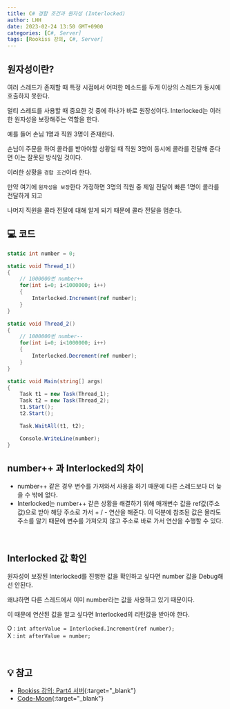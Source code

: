 ```yaml
---
title: C# 경합 조건과 원자성 (Interlocked)
author: LHH
date: 2023-02-24 13:50 GMT+0900
categories: [C#, Server]
tags: [Rookiss 강의, C#, Server]
---
```


## 원자성이란?
여러 스레드가 존재할 때 특정 시점에서 어떠한 메소드를 두개 이상의 스레드가 동시에 호출하지 못한다. <br>

멀티 스레드를 사용할 때 중요한 것 중에 하나가 바로 원장성이다. Interlocked는 이러한 원자성을 보장해주는 역할을 한다.

예를 들어 손님 1명과 직원 3명이 존재한다. 

손님이 주문을 하여 콜라를 받아야할 상황일 때 직원 3명이 동시에 콜라를 전달해 준다면 이는 잘못된 방식일 것이다.

이러한 상황을 `경합 조건`이라 한다. <br>

만약 여기에 `원자성을 보장`한다 가정하면 3명의 직원 중 제일 전달이 빠른 1명이 콜라를 전달하게 되고

나머지 직원을 콜라 전달에 대해 알게 되기 때문에 콜라 전달을 멈춘다.

## 💻 코드
```cs
static int number = 0;

static void Thread_1()
{
    // 1000000번 number++
    for(int i=0; i<1000000; i++)
    {
        Interlocked.Increment(ref number);
    }
}

static void Thread_2()
{
    // 1000000번 number--
    for(int i=0; i<1000000; i++)
    {
        Interlocked.Decrement(ref number);
    }
}

static void Main(string[] args)
{
    Task t1 = new Task(Thread_1);
    Task t2 = new Task(Thread_2);
    t1.Start();
    t2.Start();

    Task.WaitAll(t1, t2);

    Console.WriteLine(number);
}
```

## number++ 과 Interlocked의 차이
- number++ 같은 경우 변수를 가져와서 사용을 하기 때문에 다른 스레드보다 더 늦을 수 밖에 없다.
- Interlocked는 number++ 같은 상황을 해결하기 위해 매개변수 값을 ref값(주소값)으로 받아 해당 주소로 가서 + / - 연산을 해준다. 이 덕분에 참조된 값은 몰라도 주소를 알기 때문에 변수를 가져오지 않고 주소로 바로 가서 연산을 수행할 수 있다. 
<br>

## Interlocked 값 확인
원자성이 보장된 Interlocked를 진행한 값을 확인하고 싶다면 number 값을 Debug해선 안된다.

왜냐하면 다른 스레드에서 이미 number라는 값을 사용하고 있기 때문이다.

이 때문에 연산된 값을 알고 싶다면 Interlocked의 리턴값을 받아야 한다.

O : `int afterValue = Interlocked.Increment(ref number);` <br>
X : `int afterValue = number;`

<br>

## 💡 참고
- [Rookiss 강의: Part4 서버](https://www.inflearn.com/course/%EC%9C%A0%EB%8B%88%ED%8B%B0-mmorpg-%EA%B0%9C%EB%B0%9C-part4){:target="_blank"}
- [Code-Moon](https://donxu.tistory.com/entry/%ED%95%A8%EC%88%98%EC%9D%98-%EC%9B%90%EC%9E%90%EC%84%B1atomicity-%EB%B3%B4%EC%9E%A5){:target="_blank"}